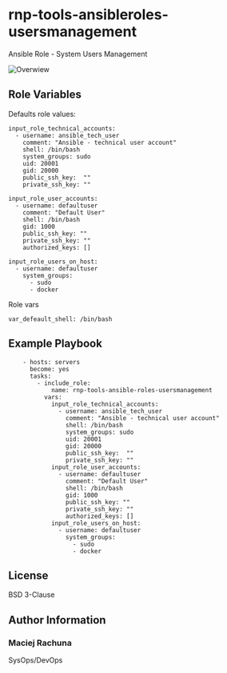 rnp-tools-ansibleroles-usersmanagement
=========

Ansible Role - System Users Management

![Overwiew](https://gitlab.com/rachuna-net.pl/tools/ansibleroles/rnp-tools-ansibleroles-sethostname/-/raw/develop/docs/userManagement.png)

Role Variables
--------------

Defaults role values:
```
input_role_technical_accounts:
  - username: ansible_tech_user
    comment: "Ansible - technical user account"
    shell: /bin/bash
    system_groups: sudo
    uid: 20001
    gid: 20000
    public_ssh_key:  ""
    private_ssh_key: ""

input_role_user_accounts:
  - username: defaultuser
    comment: "Default User"
    shell: /bin/bash
    gid: 1000
    public_ssh_key: ""
    private_ssh_key: ""
    authorized_keys: []

input_role_users_on_host:
  - username: defaultuser
    system_groups:
      - sudo
      - docker
```

Role vars
```
var_defeault_shell: /bin/bash
```

Example Playbook
----------------

```
    - hosts: servers
      become: yes
      tasks:
        - include_role:
            name: rnp-tools-ansible-roles-usersmanagement
          vars:
            input_role_technical_accounts:
              - username: ansible_tech_user
                comment: "Ansible - technical user account"
                shell: /bin/bash
                system_groups: sudo
                uid: 20001
                gid: 20000
                public_ssh_key:  ""
                private_ssh_key: ""
            input_role_user_accounts:
              - username: defaultuser
                comment: "Default User"
                shell: /bin/bash
                gid: 1000
                public_ssh_key: ""
                private_ssh_key: ""
                authorized_keys: []
            input_role_users_on_host:
              - username: defaultuser
                system_groups:
                  - sudo
                  - docker
```

License
-------

BSD 3-Clause

Author Information
------------------

### Maciej Rachuna
SysOps/DevOps
